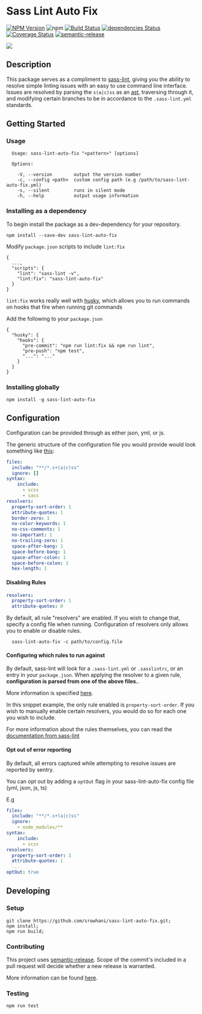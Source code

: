 # Sass Lint Auto Fix

[![NPM Version](https://badge.fury.io/js/sass-lint-auto-fix.svg?style=flat)](https://npmjs.org/package/sass-lint-auto-fix)
![npm](https://img.shields.io/npm/dm/sass-lint-auto-fix.svg)
[![Build Status](https://travis-ci.org/srowhani/sass-lint-auto-fix.svg?branch=master)](https://travis-ci.org/srowhani/sass-lint-auto-fix/)
[![dependencies Status](https://david-dm.org/srowhani/sass-lint-auto-fix/status.svg)](https://david-dm.org/srowhani/sass-lint-auto-fix) [![Coverage Status](https://coveralls.io/repos/github/srowhani/sass-lint-auto-fix/badge.svg?branch=master)](https://coveralls.io/github/srowhani/sass-lint-auto-fix?branch=master)
[![semantic-release](https://img.shields.io/badge/%20%20%F0%9F%93%A6%F0%9F%9A%80-semantic--release-e10079.svg)](https://github.com/semantic-release/semantic-release)


![](https://i.imgur.com/mpxlhLX.png)

## Description
This package serves as a compliment to [sass-lint](https://github.com/sasstools/sass-lint), giving you the ability to resolve
simple linting issues with an easy to use command line interface. Issues are resolved by parsing the `s(a|c)ss` as an [ast](https://github.com/tonyganch/gonzales-pe), traversing through it, and modifying certain branches to be in accordance to the `.sass-lint.yml` standards.

## Getting Started

### Usage

```
  Usage: sass-lint-auto-fix "<pattern>" [options]

  Options:

    -V, --version        output the version number
    -c, --config <path>  custom config path (e.g /path/to/sass-lint-auto-fix.yml)
    -s, --silent         runs in silent mode
    -h, --help           output usage information
```    


### Installing as a dependency

To begin install the package as a dev-dependency for your repository.

```
npm install --save-dev sass-lint-auto-fix
```

Modify `package.json` scripts to include `lint:fix`

```
{
  ...,
  "scripts": {
    "lint": "sass-lint -v",
    "lint:fix": "sass-lint-auto-fix"
  }
}
```

`lint:fix` works really well with [husky](https://github.com/typicode/husky), which allows you to run commands on hooks that fire when
running git commands

Add the following to your `package.json`
```
{
  "husky": {
    "hooks": {
      "pre-commit": "npm run lint:fix && npm run lint",
      "pre-push": "npm test",
      "...": "..."
    }
  }
}
```

### Installing globally

```
npm install -g sass-lint-auto-fix
```

## Configuration

Configuration can be provided through as either json, yml, or js.

The generic structure of the configuration file you would provide would look something like [this](https://github.com/srowhani/sass-lint-auto-fix/blob/master/src/config/default.yml):

```yml
files:
  include: "**/*.s+(a|c)ss"
  ignore: []
syntax:
    include:
      - scss
      - sass
resolvers:
  property-sort-order: 1
  attribute-quotes: 1
  border-zero: 1
  no-color-keywords: 1
  no-css-comments: 1
  no-important: 1
  no-trailing-zero: 1
  space-after-bang: 1
  space-before-bang: 1
  space-after-colon: 1
  space-before-colon: 1
  hex-length: 1
```

#### Disabling Rules

```yml
resolvers:
  property-sort-order: 1
  attribute-quotes: 0
```

By default, all rule "resolvers" are enabled. If you wish to change that, specify a config file when running.
Configuration of resolvers only allows you to enable or disable rules.


```
  sass-lint-auto-fix -c path/to/config.file
```

#### Configuring which rules to run against
By default, sass-lint will look for a `.sass-lint.yml` or `.sasslintrc`, or an entry in your `package.json`.
When applying the resolver to a given rule, **configuration is parsed from one of the above files.**.

More information is specified [here](https://github.com/srowhani/sass-lint-auto-fix/issues/10).

In this snippet example, the only rule enabled is `property-sort-order`. If you wish to manually enable certain resolvers, you would do so for each one you wish to include.

For more information about the rules themselves, you can read the [documentation from sass-lint](https://github.com/sasstools/sass-lint/tree/develop/docs/rules)

#### Opt out of error reporting

By default, all errors captured while attempting to resolve issues are reported by sentry.

You can opt out by adding a `optOut` flag in your sass-lint-auto-fix config file (yml, json, js, ts)

E.g
```yml
files:
  include: "**/*.s+(a|c)ss"
  ignore:
    - node_modules/**
syntax:
    include:
      - scss
resolvers:
  property-sort-order: 1
  attribute-quotes: 1
  ...
optOut: true
```

## Developing

### Setup
```
git clone https://github.com/srowhani/sass-lint-auto-fix.git;
npm install;
npm run build;
```

### Contributing

This project uses [semantic-release](https://github.com/semantic-release/commit-analyzer#rules-matching). Scope of the commit's included in a pull request will decide whether a new release is warranted.

More information can be found [here](https://github.com/semantic-release/commit-analyzer/blob/master/lib/default-release-rules.js).

### Testing

```
npm run test
```
